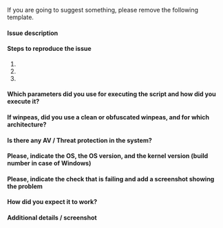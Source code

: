 If you are going to suggest something, please remove the following template. 

#### Issue description


#### Steps to reproduce the issue

1.  
2. 
3.

#### Which parameters did you use for executing the script and how did you execute it?


#### If winpeas, did you use a clean or obfuscated winpeas, and for which architecture?


#### Is there any AV / Threat protection in the system?


#### Please, indicate the OS, the OS version, and the kernel version (build number in case of Windows)


#### Please, indicate the check that is failing and add a screenshot showing the problem


#### How did you expect it to work?


#### Additional details / screenshot

